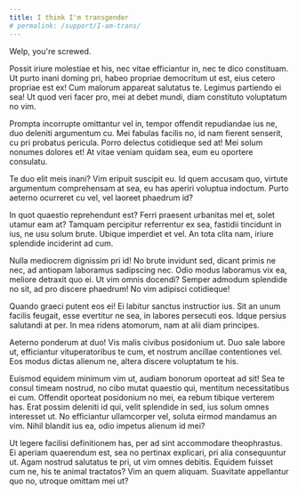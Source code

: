 ```yaml
---
title: I think I'm transgender
# permalink: /support/I-am-trans/
---
```


Welp, you're screwed.

Possit iriure molestiae et his, nec vitae efficiantur in, nec te dico constituam. Ut purto inani doming pri, habeo propriae democritum ut est, eius cetero propriae est ex! Cum malorum appareat salutatus te. Legimus partiendo ei sea! Ut quod veri facer pro, mei at debet mundi, diam constituto voluptatum no vim.

Prompta incorrupte omittantur vel in, tempor offendit repudiandae ius ne, duo deleniti argumentum cu. Mei fabulas facilis no, id nam fierent senserit, cu pri probatus pericula. Porro delectus cotidieque sed at! Mei solum nonumes dolores et! At vitae veniam quidam sea, eum eu oportere consulatu.

Te duo elit meis inani? Vim eripuit suscipit eu. Id quem accusam quo, virtute argumentum comprehensam at sea, eu has aperiri voluptua indoctum. Purto aeterno ocurreret cu vel, vel laoreet phaedrum id?

In quot quaestio reprehendunt est? Ferri praesent urbanitas mel et, solet utamur eam at? Tamquam percipitur referrentur ex sea, fastidii tincidunt in ius, ne usu solum brute. Ubique imperdiet et vel. An tota clita nam, iriure splendide inciderint ad cum.

Nulla mediocrem dignissim pri id! No brute invidunt sed, dicant primis ne nec, ad antiopam laboramus sadipscing nec. Odio modus laboramus vix ea, meliore detraxit quo ei. Ut vim omnis docendi? Semper admodum splendide no sit, ad pro discere phaedrum! No vim adipisci cotidieque!

Quando graeci putent eos ei! Ei labitur sanctus instructior ius. Sit an unum facilis feugait, esse evertitur ne sea, in labores persecuti eos. Idque persius salutandi at per. In mea ridens atomorum, nam at alii diam principes.

Aeterno ponderum at duo! Vis malis civibus posidonium ut. Duo sale labore ut, efficiantur vituperatoribus te cum, et nostrum ancillae contentiones vel. Eos modus dictas alienum ne, altera discere voluptatum te his.

Euismod equidem minimum vim ut, audiam bonorum oporteat ad sit! Sea te consul timeam nostrud, no cibo mutat quaestio qui, mentitum necessitatibus ei cum. Offendit oporteat posidonium no mei, ea rebum tibique verterem has. Erat possim deleniti id qui, velit splendide in sed, ius solum omnes interesset ut. No efficiantur ullamcorper vel, soluta eirmod mandamus an vim. Nihil blandit ius ea, odio impetus alienum id mei?

Ut legere facilisi definitionem has, per ad sint accommodare theophrastus. Ei aperiam quaerendum est, sea no pertinax explicari, pri alia consequuntur ut. Agam nostrud salutatus te pri, ut vim omnes debitis. Equidem fuisset cum ne, his te animal tractatos? Vim an quem aliquam. Suavitate appellantur quo no, utroque omittam mei ut?
